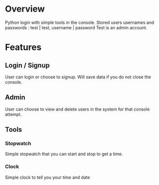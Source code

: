 # Overview
Python login with simple tools in the console.
Stored users usernames and passwords : test | test, username | password 
Test is an admin account. 

# Features
## Login / Signup
User can login or choose to signup. Will save data if you do not close the console. 
## Admin 
User can choose to view and delete users in the system for that console attempt.
## Tools 
### Stopwatch 
Simple stopwatch that you can start and stop to get a time. 
### Clock 
Simple clock to tell you your time and date

